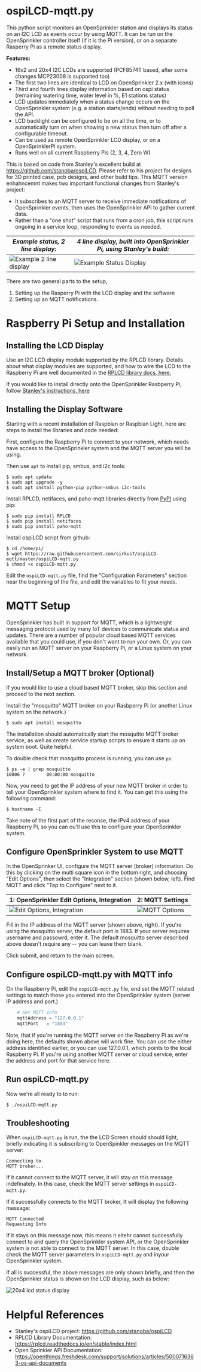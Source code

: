 # ospiLCD-mqtt.py

This python script monitors an OpenSprinkler station and displays its status on an I2C LCD as events occur by using MQTT. It can be run on the OpenSprinkler controller itself (if it is the Pi version), or on a separate Rasperry Pi as a remote status display.

**Features:**
* 16x2 and 20x4 I2C LCDs are supported (PCF8574T based, after some changes MCP23008 is supported too)
* The first two lines are identical to LCD on OpenSprinkler 2.x (with icons)
* Third and fourth lines display information based on ospi status (remaining watering time, water level in %, E1 stations status)
* LCD updates immediately when a status change occurs on the OpenSprinkler system (e.g. a station starts/ends) without needing to poll the API.
* LCD backlight can be configured to be on all the time, or to automatically turn on when showing a new status then turn off after a configurable timeout. 
* Can be used as remote OpenSprinkler LCD display, or on a OpenSprinklerPi system. 
* Runs well on all current Raspberry Pis (2, 3, 4, Zero W)

This is based on code from Stanley's excellent build at https://github.com/stanoba/ospiLCD. Please refer to his project for designs for 3D printed case, pcb designs, and other build tips. This MQTT version enhahncemnt makes two important functional changes from Stanley's project:
* It subscribes to an MQTT server to receive immediate notifications of OpenSprinkler events, then uses the OpenSprinkler API to gather current data.
* Rather than a "one shot" script that runs from a cron job, this script runs ongoing in a service loop, responding to events as needed. 

_Example status, 2 line display:_ | _4 line display, built into OpenSprinkler Pi, using Stanley's build:_
---------------------------------|---------------------------------------------
![Example 2 line display](img/ospilcd5sm.jpg) | ![Example Status Display](img/ospilcd9sm.jpg)

There are two general parts to the setup, 
1. Setting up the Rasperry Pi with the LCD display and the software
2. Setting up an MQTT notifications.

# Raspberry Pi Setup and Installation


## Installing the LCD Display
Use an I2C LCD display module supported by the RPLCD library. Details about what display modules are supported, and how to wire the LCD to the Raspberry Pi are well documented in the [RPLCD library docs, here.](https://rplcd.readthedocs.io/en/stable/getting_started.html) 

If you would like to install directly onto the OpenSprinkler Rasbperry Pi, follow [Stanley's instructions, here](https://github.com/stanoba/ospiLCD.)
 

## Installing the Display Software
Starting with a recent installation of Raspbian or Raspbian Light, here are steps to install the libraries and code needed:

First, configure the Raspberry Pi to connect to your network, which needs have access to the OpenSprinkler system and the MQTT server you will be using. 

 Then use `apt` to install pip, smbus, and i2c tools:

    $ sudo apt update
    $ sudo apt upgrade -y
    $ sudo apt install python-pip python-smbus i2c-tools

Install RPLCD, netifaces, and paho-mqtt libraries directly from [PyPI](https://pypi.python.org/pypi/RPLCD/) using pip:

    $ sudo pip install RPLCD
    $ sudo pip install netifaces
    $ sudo pip install paho-mqtt
  

Install ospiLCD script from github:

    $ cd /home/pi/
    $ wget https://raw.githubusercontent.com/sirkus7/ospiLCD-mqtt/master/ospiLCD-mqtt.py
    $ chmod +x ospiLCD-mqtt.py
    
Edit the `ospiLCD-mqtt.py` file, find the "Configuration Parameters" section near the beginning of the file, and edit the variables to fit your needs. 

# MQTT Setup
OpenSprinkler has built in support for MQTT, which is a lightweight messaging protocol used by many IoT devices to communicate status and updates. There are a number of popular cloud based MQTT services available that you could use, if you don't want to run your own. Or, you can easily run an MQTT server on your Raspberry Pi, or a Linux system on your network. 

## Install/Setup a MQTT broker (Optional)
If you would like to use a cloud based MQTT broker, skip this section and proceed to the next section. 

Install the "mosquitto" MQTT broker on your Rasbperry Pi (or another Linux system on the network.)

    $ sudo apt install mosquitto

The installation should automatically start the mosquitto MQTT broker service, as well as create service startup scripts to ensure it starts up on system boot. Quite helpful.

To double check that mosquitto process is running, you can use `ps`:

    $ ps -e | grep mosquitto 
    10806 ?        00:00:00 mosquitto


Now, you need to get the IP address of your new MQTT broker in order to tell your OpenSprinkler system where to find it. You can get this using the following command:

    $ hostname -I

Take note of the first part of the resonse, the IPv4 address of your Raspberry Pi, so you can ou'll use this to configure your OpenSprinkler system.

## Configure OpenSprinkler System to use MQTT
In the OpenSprinker UI, configure the MQTT server (broker) information. Do this by clicking on the multi square icon in the bottom right, and choosing "Edit Options", then select the "Integration" section (shown below, left). Find MQTT and click "Tap to Configure" next to it. 


1: OpenSprinkler Edit Options, Integration | 2: MQTT Settings
----------------------------------------|---------------
![Edit Options, Integration](img/OS-EditOptions.png) | ![MQTT Options](img/OS-MQTT_settings.png)

Fill in the IP address of the MQTT server (shown above, right). If you're using the mosquitto server, the default port is 1883. If your server requires username and passowrd, enter it. The default mosquitto server described above doesn't require any -- you can leave them blank.

Click submit, and return to the main screen. 

## Configure ospiLCD-mqtt.py with MQTT info
On the Raspberry Pi, edit the `ospiLCD-mqtt.py` file, end set the MQTT related settings to match those you entered into the OpenSprinkler system (server IP address and port.)
```python
    # Set MQTT info
    mqttAddress = "127.0.0.1"
    mqttPort   = "1883"
```
Note, that if you're running the MQTT server on the Raspberry Pi as we're doing here, the defaults shown above will work fine. You can use the either address identified earlier, or you can use 127.0.0.1, which points to the local Raspberry Pi. If you're using another MQTT server or cloud service, enter the address and port for that service here. 

## Run ospiLCD-mqtt.py
Now we're all ready to to run:

    $ ./ospiLCD-mqtt.py

## Troubleshooting
When `ospiLCD-mqtt.py` is run, the the LCD Screen should should light, briefly indicating it is subscribing to OpenSpinkler messages on the MQTT server:

    Connecting to
    MQTT broker...

If it cannot connect to the MQTT server, it will stay on this message indefinately. In this case, check the MQTT server settings in `ospiLCD-mqtt.py`.

If it successfully connects to the MQTT broker, It will display the following message:

    MQTT Connected
    Requesting Info

If it stays on this message now, this means it eitehr cannot successfully connect to and query the OpenSprinkler system API, or the OpenSprinkler system is not able to connect to the MQTT server. In this case, double check the MQTT server parameters in `ospiLCD-mqtt.py` and inyour OpenSprinkler system. 

If all is successful, the above messages are only shown briefly, and then the OpenSprinkler status is shown on the LCD display, such as below: 

![20x4 lcd status display](img/ospilcd5sm.jpg)



# Helpful References
* Stanley's ospiLCD project: https://github.com/stanoba/ospiLCD
* RPLCD Library Documentation: https://rplcd.readthedocs.io/en/stable/index.html
* Open Sprinkler API Documentation: https://openthings.freshdesk.com/support/solutions/articles/5000716363-os-api-documents
 